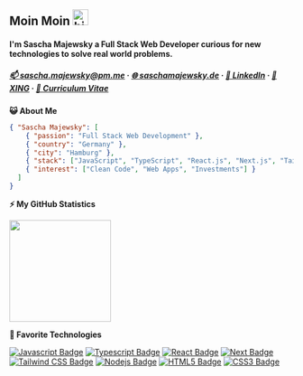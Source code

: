 ## Moin Moin <img src="https://user-images.githubusercontent.com/1303154/88677602-1635ba80-d120-11ea-84d8-d263ba5fc3c0.gif" width="28px" alt="hi">

#### I'm Sascha Majewsky a Full Stack Web Developer curious for new technologies to solve real world problems.

<!-- Contact -->

<!-- <b>☎️ Contact</b> -->

##### [:mailbox: sascha.majewsky@pm.me](mailto:sascha.majewsky@pm.me) · [🌐 saschamajewsky.de](https://saschamajewsky.de) · [👔 LinkedIn](https://linkedin.com/in/saschamajewsky) · [💼 XING](https://www.xing.com/profile/Sascha_Majewsky5) · [📝 Curriculum Vitae](https://saschamajewsky.de/resume_sascha.pdf)

<!-- #### Get to know me:

- 🌐 Web: [saschamajewsky.de](https://saschamajewsky.de)
- ✉️ E-Mail: [sascha.majewsky@pm.me](mailto:sascha.majewsky@pm.me)
- 💼 LinkedIn: [Sascha Majewsky](https://linkedin.com/in/saschamajewsky)
- 👔 XING: [Sascha Majewsky](https://www.xing.com/profile/Sascha_Majewsky5/)
- 📝 Curriculum Vitae: [Sascha CV](https://saschamajewsky.de/resume_sascha.pdf) -->

<!-- About me -->
<!-- #### About me: -->

<b>😺 About Me</b>

```json
{ "Sascha Majewsky": [
	{ "passion": "Full Stack Web Development" },
	{ "country": "Germany" },
	{ "city": "Hamburg" },
	{ "stack": ["JavaScript", "TypeScript", "React.js", "Next.js", "Tailwind CSS", "Node.js", "PostgreSQL", "MongoDB"] },
	{ "interest": ["Clean Code", "Web Apps", "Investments"] }
  ]
}
```

<!-- GitHub Statistics -->

<b>⚡ My GitHub Statistics</b>

<p>
<img height="180em" src="https://github-readme-stats.vercel.app/api?username=SaschaWebDev&show_icons=true&hide_border=true&theme=vue-dark" />

<!-- Most Used Languages -->
<!-- <img height="180em" src="https://github-readme-stats.vercel.app/api/top-langs/?username=SaschaWebDev&show_icons=true&hide_border=true&layout=compact&langs_count=8&theme=vue-dark"/> -->

<!-- GitHub Statistics -->

<b>🤖 Favorite Technologies</b>

[![Javascript Badge](https://img.shields.io/badge/-Javascript-F0DB4F?style=for-the-badge&labelColor=black&logo=javascript&logoColor=F0DB4F)](https://github.com/SaschaWebDev?tab=repositories&q=&type=&language=javascript) [![Typescript Badge](https://img.shields.io/badge/-Typescript-007acc?style=for-the-badge&labelColor=black&logo=typescript&logoColor=007acc)](https://github.com/SaschaWebDev?tab=repositories&q=typescript&type=&language=) [![React Badge](https://img.shields.io/badge/-React-61DBFB?style=for-the-badge&labelColor=black&logo=react&logoColor=61DBFB)](https://github.com/SaschaWebDev?tab=repositories&q=react&type=&language=) [![Next Badge](https://img.shields.io/badge/-Nextjs-white?style=for-the-badge&labelColor=black&logo=next.js&logoColor=white)](https://github.com/SaschaWebDev?tab=repositories&q=next&type=&language=) [![Tailwind CSS Badge](https://img.shields.io/badge/-Tailwindcss-06b6d4?style=for-the-badge&labelColor=black&logo=tailwindcss&logoColor=06b6d4)](https://github.com/SaschaWebDev?tab=repositories&q=tailwindcss&type=&language=) [![Nodejs Badge](https://img.shields.io/badge/-Nodejs-3C873A?style=for-the-badge&labelColor=black&logo=node.js&logoColor=3C873A)](https://github.com/SaschaWebDev?tab=repositories&q=node&type=&language=) [![HTML5 Badge](https://img.shields.io/badge/-HTML5-e44d26?style=for-the-badge&labelColor=black&logo=html5&logoColor=e44d26)](https://github.com/SaschaWebDev?tab=repositories&q=html&type=&language=) [![CSS3 Badge](https://img.shields.io/badge/-CSS3-264de4?style=for-the-badge&labelColor=black&logo=css3&logoColor=264de4)](https://github.com/SaschaWebDev?tab=repositories&q=css&type=&language=) <!--[![GraphQL Badge](https://img.shields.io/badge/-GraphQl-e535ab?style=for-the-badge&labelColor=black&logo=node.js&logoColor=e535ab)](https://github.com/SaschaWebDev?tab=repositories&q=graphql&type=&language=)-->
